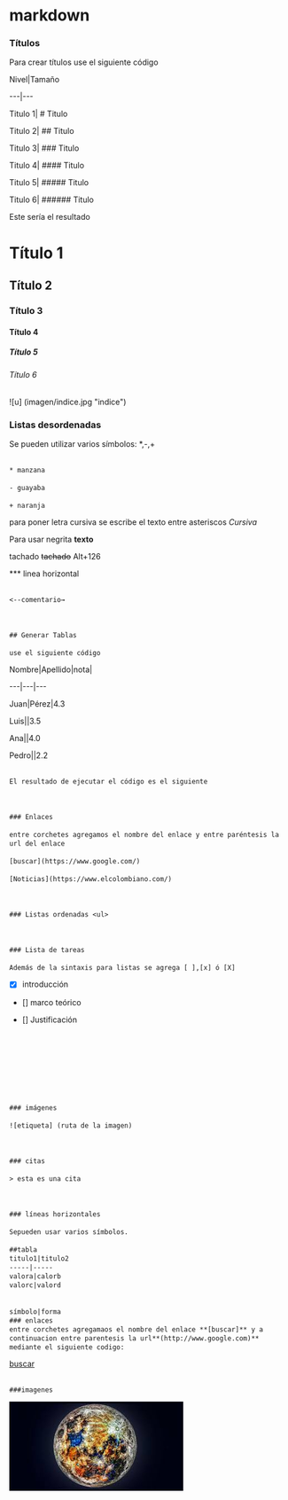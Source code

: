 # markdown
### Títulos

Para crear títulos use el siguiente código



Nivel|Tamaño

---|---

Titulo 1| # Titulo 

Titulo 2| ## Titulo

Titulo 3| ### Titulo

Titulo 4| #### Titulo

Titulo 5| ##### Titulo

Titulo 6| ###### Titulo



Este sería el resultado



# Título 1

## Título 2

### Título 3

#### Título 4

##### Título 5

###### Título 6




![u] (imagen/indice.jpg "indice")





<!-- LISTAS DESORDENADAS <u>--->

### Listas desordenadas

Se pueden utilizar varios símbolos: *,-,+

~~~

* manzana

- guayaba

+ naranja

~~~

para poner letra cursiva se escribe el texto entre asteriscos *Cursiva*



Para usar negrita **texto**

tachado ~~tachado~~ Alt+126

*** linea horizontal

~~~ barra

<--comentario→



## Generar Tablas

use el siguiente código

~~~

Nombre|Apellido|nota|

---|---|---

Juan|Pérez|4.3

Luis||3.5

Ana||4.0

Pedro||2.2

~~~

El resultado de ejecutar el código es el siguiente



### Enlaces

entre corchetes agregamos el nombre del enlace y entre paréntesis la url del enlace

[buscar](https://www.google.com/)

[Noticias](https://www.elcolombiano.com/)



### Listas ordenadas <ul>



### Lista de tareas

Además de la sintaxis para listas se agrega [ ],[x] ó [X]

~~~

* [x] introducción

* [] marco teórico

* [] Justificación

~~~








### imágenes 

![etiqueta] (ruta de la imagen)



### citas

> esta es una cita



### líneas horizontales

Sepueden usar varios símbolos.

##tabla
titulo1|titulo2
-----|-----
valora|calorb
valorc|valord


símbolo|forma
### enlaces
entre corchetes agregamaos el nombre del enlace **[buscar]** y a continuacion entre parentesis la url**(http://www.google.com)**
mediante el siguiente codigo:

~~~

[buscar](http://www.google.com)

~~~

###imagenes

~~~

![uno](imagen/indice.jpg "ejemplo")

~~~


